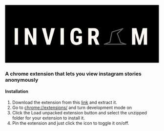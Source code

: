 <img src="/logo.png" >

### A chrome extension that lets you view instagram stories anonymously

#### Installation

1. Download the extension from this [link](https://github.com/dlarroder/invigram/archive/refs/tags/v1.0.2.zip) and extract it.
2. Go to [chrome://extensions/](chrome://extensions/) and turn development mode on
3. Click the Load unpacked extension button and select the unzipped folder for your extension to install it.
4. Pin the extension and just click the icon to toggle it on/off.
